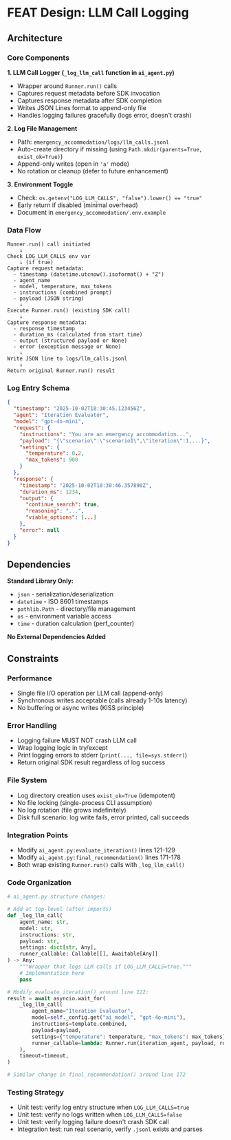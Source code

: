 # FEAT Design: LLM Call Logging

## Architecture

### Core Components

**1. LLM Call Logger (`_log_llm_call` function in `ai_agent.py`)**
- Wrapper around `Runner.run()` calls
- Captures request metadata before SDK invocation
- Captures response metadata after SDK completion
- Writes JSON Lines format to append-only file
- Handles logging failures gracefully (logs error, doesn't crash)

**2. Log File Management**
- Path: `emergency_accommodation/logs/llm_calls.jsonl`
- Auto-create directory if missing (using `Path.mkdir(parents=True, exist_ok=True)`)
- Append-only writes (open in `'a'` mode)
- No rotation or cleanup (defer to future enhancement)

**3. Environment Toggle**
- Check: `os.getenv("LOG_LLM_CALLS", "false").lower() == "true"`
- Early return if disabled (minimal overhead)
- Document in `emergency_accommodation/.env.example`

### Data Flow

```
Runner.run() call initiated
    ↓
Check LOG_LLM_CALLS env var
    ↓ (if true)
Capture request metadata:
  - timestamp (datetime.utcnow().isoformat() + "Z")
  - agent_name
  - model, temperature, max_tokens
  - instructions (combined prompt)
  - payload (JSON string)
    ↓
Execute Runner.run() (existing SDK call)
    ↓
Capture response metadata:
  - response timestamp
  - duration_ms (calculated from start time)
  - output (structured payload or None)
  - error (exception message or None)
    ↓
Write JSON line to logs/llm_calls.jsonl
    ↓
Return original Runner.run() result
```

### Log Entry Schema

```json
{
  "timestamp": "2025-10-02T10:30:45.123456Z",
  "agent": "Iteration Evaluator",
  "model": "gpt-4o-mini",
  "request": {
    "instructions": "You are an emergency accommodation...",
    "payload": "{\"scenario\":\"scenario1\",\"iteration\":1,...}",
    "settings": {
      "temperature": 0.2,
      "max_tokens": 900
    }
  },
  "response": {
    "timestamp": "2025-10-02T10:30:46.357890Z",
    "duration_ms": 1234,
    "output": {
      "continue_search": true,
      "reasoning": "...",
      "viable_options": [...]
    },
    "error": null
  }
}
```

## Dependencies

**Standard Library Only:**
- `json` - serialization/deserialization
- `datetime` - ISO 8601 timestamps
- `pathlib.Path` - directory/file management
- `os` - environment variable access
- `time` - duration calculation (perf_counter)

**No External Dependencies Added**

## Constraints

### Performance
- Single file I/O operation per LLM call (append-only)
- Synchronous writes acceptable (calls already 1-10s latency)
- No buffering or async writes (KISS principle)

### Error Handling
- Logging failure MUST NOT crash LLM call
- Wrap logging logic in try/except
- Print logging errors to stderr (`print(..., file=sys.stderr)`)
- Return original SDK result regardless of log success

### File System
- Log directory creation uses `exist_ok=True` (idempotent)
- No file locking (single-process CLI assumption)
- No log rotation (file grows indefinitely)
- Disk full scenario: log write fails, error printed, call succeeds

### Integration Points
- Modify `ai_agent.py:evaluate_iteration()` lines 121-129
- Modify `ai_agent.py:final_recommendation()` lines 171-178
- Both wrap existing `Runner.run()` calls with `_log_llm_call()`

### Code Organization
```python
# ai_agent.py structure changes:

# Add at top-level (after imports)
def _log_llm_call(
    agent_name: str,
    model: str,
    instructions: str,
    payload: str,
    settings: dict[str, Any],
    runner_callable: Callable[[], Awaitable[Any]]
) -> Any:
    """Wrapper that logs LLM calls if LOG_LLM_CALLS=true."""
    # Implementation here
    pass

# Modify evaluate_iteration() around line 122:
result = await asyncio.wait_for(
    _log_llm_call(
        agent_name="Iteration Evaluator",
        model=self._config.get("ai_model", "gpt-4o-mini"),
        instructions=template.combined,
        payload=payload,
        settings={"temperature": temperature, "max_tokens": max_tokens},
        runner_callable=lambda: Runner.run(iteration_agent, payload, run_config=self._build_run_config())
    ),
    timeout=timeout,
)

# Similar change in final_recommendation() around line 172
```

### Testing Strategy
- Unit test: verify log entry structure when `LOG_LLM_CALLS=true`
- Unit test: verify no logs written when `LOG_LLM_CALLS=false`
- Unit test: verify logging failure doesn't crash SDK call
- Integration test: run real scenario, verify `.jsonl` exists and parses
